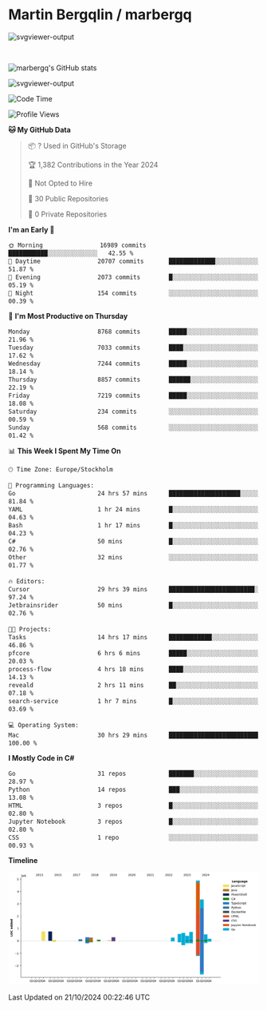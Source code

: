 # Martin Bergqlin / marbergq

![svgviewer-output](https://user-images.githubusercontent.com/2405410/206014777-22d41ecb-c24f-421d-b7d9-bba2cb5bb0de.svg)

<br>

<!--- [![Martin's Week](https://github-readme-stats.vercel.app/api/wakatime?username=marbergq&theme=dark)](https://github.com/anuraghazra/github-readme-stats) -->

![marbergq's GitHub stats](https://github-readme-stats.vercel.app/api?username=marbergq&count_private=true&show_icons=true)

![svgviewer-output](https://wakatime.com/badge/user/3f0a2069-6683-4e19-9a4a-7d21ea815067.svg)

<!--START_SECTION:waka-->
![Code Time](http://img.shields.io/badge/Code%20Time-4%2C499%20hrs%2057%20mins-blue)

![Profile Views](http://img.shields.io/badge/Profile%20Views-0-blue)

**🐱 My GitHub Data** 

> 📦 ? Used in GitHub's Storage 
 > 
> 🏆 1,382 Contributions in the Year 2024
 > 
> 🚫 Not Opted to Hire
 > 
> 📜 30 Public Repositories 
 > 
> 🔑 0 Private Repositories 
 > 
**I'm an Early 🐤** 

```text
🌞 Morning                16989 commits       ███████████░░░░░░░░░░░░░░   42.55 % 
🌆 Daytime                20707 commits       █████████████░░░░░░░░░░░░   51.87 % 
🌃 Evening                2073 commits        █░░░░░░░░░░░░░░░░░░░░░░░░   05.19 % 
🌙 Night                  154 commits         ░░░░░░░░░░░░░░░░░░░░░░░░░   00.39 % 
```
📅 **I'm Most Productive on Thursday** 

```text
Monday                   8768 commits        █████░░░░░░░░░░░░░░░░░░░░   21.96 % 
Tuesday                  7033 commits        ████░░░░░░░░░░░░░░░░░░░░░   17.62 % 
Wednesday                7244 commits        █████░░░░░░░░░░░░░░░░░░░░   18.14 % 
Thursday                 8857 commits        ██████░░░░░░░░░░░░░░░░░░░   22.19 % 
Friday                   7219 commits        █████░░░░░░░░░░░░░░░░░░░░   18.08 % 
Saturday                 234 commits         ░░░░░░░░░░░░░░░░░░░░░░░░░   00.59 % 
Sunday                   568 commits         ░░░░░░░░░░░░░░░░░░░░░░░░░   01.42 % 
```


📊 **This Week I Spent My Time On** 

```text
🕑︎ Time Zone: Europe/Stockholm

💬 Programming Languages: 
Go                       24 hrs 57 mins      ████████████████████░░░░░   81.84 % 
YAML                     1 hr 24 mins        █░░░░░░░░░░░░░░░░░░░░░░░░   04.63 % 
Bash                     1 hr 17 mins        █░░░░░░░░░░░░░░░░░░░░░░░░   04.23 % 
C#                       50 mins             █░░░░░░░░░░░░░░░░░░░░░░░░   02.76 % 
Other                    32 mins             ░░░░░░░░░░░░░░░░░░░░░░░░░   01.77 % 

🔥 Editors: 
Cursor                   29 hrs 39 mins      ████████████████████████░   97.24 % 
Jetbrainsrider           50 mins             █░░░░░░░░░░░░░░░░░░░░░░░░   02.76 % 

🐱‍💻 Projects: 
Tasks                    14 hrs 17 mins      ████████████░░░░░░░░░░░░░   46.86 % 
pfcore                   6 hrs 6 mins        █████░░░░░░░░░░░░░░░░░░░░   20.03 % 
process-flow             4 hrs 18 mins       ████░░░░░░░░░░░░░░░░░░░░░   14.13 % 
reveald                  2 hrs 11 mins       ██░░░░░░░░░░░░░░░░░░░░░░░   07.18 % 
search-service           1 hr 7 mins         █░░░░░░░░░░░░░░░░░░░░░░░░   03.69 % 

💻 Operating System: 
Mac                      30 hrs 29 mins      █████████████████████████   100.00 % 
```

**I Mostly Code in C#** 

```text
Go                       31 repos            ███████░░░░░░░░░░░░░░░░░░   28.97 % 
Python                   14 repos            ███░░░░░░░░░░░░░░░░░░░░░░   13.08 % 
HTML                     3 repos             █░░░░░░░░░░░░░░░░░░░░░░░░   02.80 % 
Jupyter Notebook         3 repos             █░░░░░░░░░░░░░░░░░░░░░░░░   02.80 % 
CSS                      1 repo              ░░░░░░░░░░░░░░░░░░░░░░░░░   00.93 % 
```



**Timeline**

![Lines of Code chart](https://raw.githubusercontent.com/marbergq/marbergq/main/assets/bar_graph.png)


 Last Updated on 21/10/2024 00:22:46 UTC
<!--END_SECTION:waka-->

